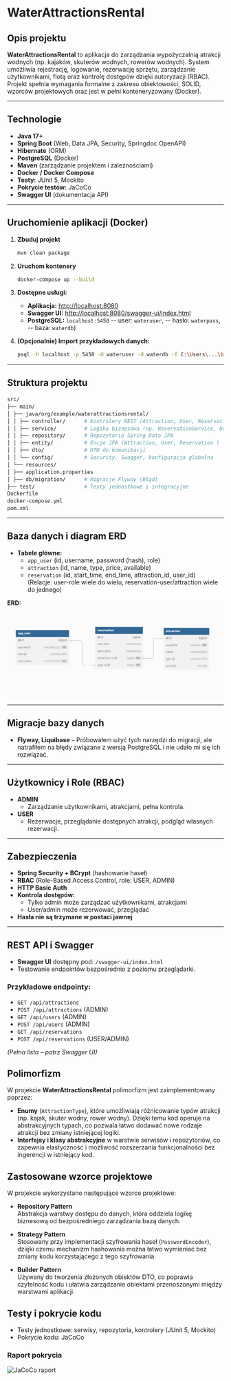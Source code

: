 
# WaterAttractionsRental


## Opis projektu

**WaterAttractionsRental** to aplikacja do zarządzania wypożyczalnią atrakcji wodnych (np. kajaków, skuterów wodnych, rowerów wodnych). System umożliwia rejestrację, logowanie, rezerwację sprzętu, zarządzanie użytkownikami, flotą oraz kontrolę dostępów dzięki autoryzacji (RBAC).  
Projekt spełnia wymagania formalne z zakresu obiektowości, SOLID, wzorców projektowych oraz jest w pełni konteneryzowany (Docker).

---

## Technologie

- **Java 17+**  
- **Spring Boot** (Web, Data JPA, Security, Springdoc OpenAPI)  
- **Hibernate** (ORM)  
- **PostgreSQL** (Docker)  
- **Maven** (zarządzanie projektem i zależnościami)  
- **Docker / Docker Compose**  
- **Testy:** JUnit 5, Mockito  
- **Pokrycie testów:** JaCoCo  
- **Swagger UI** (dokumentacja API)

---

## Uruchomienie aplikacji (Docker)

1. **Zbuduj projekt**  
    ```bash
    mvn clean package
    ```
2. **Uruchom kontenery**  
    ```bash
    docker-compose up --build
    ```
3. **Dostępne usługi:**  
   - **Aplikacja:** [http://localhost:8080](http://localhost:8080)  
   - **Swagger UI:** [http://localhost:8080/swagger-ui/index.html](http://localhost:8080/swagger-ui/index.html)  
   - **PostgreSQL:** `localhost:5450` 
   -- user: `wateruser`, 
   -- hasło: `waterpass`, 
   -- baza: `waterdb`)


5. **(Opcjonalnie) Import przykładowych danych:**  
    ```bash
    psql -h localhost -p 5450 -U wateruser -d waterdb -f C:\Users\...\backup.sql
    ```

---

## Struktura projektu
```bash
src/  
├── main/  
│ ├── java/org/example/waterattractionsrental/  
│ │ ├── controller/      # Kontrolery REST (Attraction, User, Reservation)  
│ │ ├── service/         # Logika biznesowa (np. ReservationService, UserService)  
│ │ ├── repository/      # Repozytoria Spring Data JPA  
│ │ ├── entity/          # Encje JPA (Attraction, User, Reservation )  
│ │ ├── dto/             # DTO do komunikacji  
│ │ └── config/          # Security, Swagger, konfiguracja globalna  
│ └── resources/  
│ ├── application.properties  
│ ├── db/migration/      # Migracje Flyway (Błąd)  
├── test/                # Testy jednostkowe i integracyjne  
Dockerfile  
docker-compose.yml  
pom.xml
```
---

## Baza danych i diagram ERD

- **Tabele główne:**  
  - `app_user` (id, username, password (hash), role)  
  - `attraction` (id, name, type, price, available)  
  - `reservation` (id, start_time, end_time, attraction_id, user_id)  
  (Relacje: user-role wiele do wielu, reservation-user/attraction wiele do jednego)

**ERD:**  
![ERD](images/erd.png)  

---

## Migracje bazy danych

- **Flyway, Liquibase** – Próbowałem użyć tych narzędzi do migracji, ale natrafiłem na błędy związane z wersją PostgreSQL i nie udało mi się ich rozwiązać.

---

## Użytkownicy i Role (RBAC)

- **ADMIN**  
    - Zarządzanie użytkownikami, atrakcjami, pełna kontrola.  
- **USER**  
    - Rezerwacje, przeglądanie dostępnych atrakcji, podgląd własnych rezerwacji.

---

## Zabezpieczenia

- **Spring Security + BCrypt** (hashowanie haseł)  
- **RBAC** (Role-Based Access Control, role: USER, ADMIN)  
- **HTTP Basic Auth**  
- **Kontrola dostępów:**  
    - Tylko admin może zarządzać użytkownikami, atrakcjami  
    - User/admin może rezerwować, przeglądać  
- **Hasła nie są trzymane w postaci jawnej**
---

## REST API i Swagger

- **Swagger UI** dostępny pod: `/swagger-ui/index.html`  
- Testowanie endpointów bezpośrednio z poziomu przeglądarki.

### Przykładowe endpointy:

- `GET /api/attractions`  
- `POST /api/attractions` (ADMIN)  
- `GET /api/users` (ADMIN)  
- `POST /api/users` (ADMIN)  
- `GET /api/reservations`  
- `POST /api/reservations` (USER/ADMIN)  

*(Pełna lista – patrz Swagger UI)*





##  Polimorfizm

W projekcie **WaterAttractionsRental** polimorfizm jest zaimplementowany poprzez:

- **Enumy** (`AttractionType`), które umożliwiają różnicowanie typów atrakcji (np. kajak, skuter wodny, rower wodny). Dzięki temu kod operuje na abstrakcyjnych typach, co pozwala łatwo dodawać nowe rodzaje atrakcji bez zmiany istniejącej logiki.
- **Interfejsy i klasy abstrakcyjne** w warstwie serwisów i repozytoriów, co zapewnia elastyczność i możliwość rozszerzania funkcjonalności bez ingerencji w istniejący kod.

## Zastosowane wzorce projektowe

W projekcie wykorzystano następujące wzorce projektowe:

- **Repository Pattern**  
  Abstrakcja warstwy dostępu do danych, która oddziela logikę biznesową od bezpośredniego zarządzania bazą danych.

- **Strategy Pattern**  
  Stosowany przy implementacji szyfrowania haseł (`PasswordEncoder`), dzięki czemu mechanizm hashowania można łatwo wymieniać bez zmiany kodu korzystającego z tego szyfrowania.

- **Builder Pattern**  
  Używany do tworzenia złożonych obiektów DTO, co poprawia czytelność kodu i ułatwia zarządzanie obiektami przenoszonymi między warstwami aplikacji.




## Testy i pokrycie kodu

- Testy jednostkowe: serwisy, repozytoria, kontrolery (JUnit 5, Mockito)  
- Pokrycie kodu: JaCoCo

### Raport pokrycia

![JaCoCo raport](jacoco.png)

